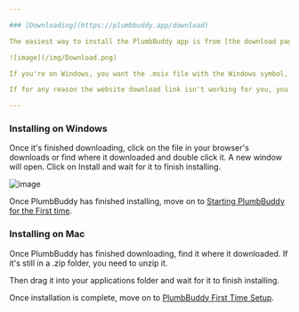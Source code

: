 ```yaml
---

### [Downloading](https://plumbbuddy.app/download)

The easiest way to install the PlumbBuddy app is from [the download page](https://plumbbuddy.app/download). There, the website will make a pretty good guess about which version you need, but you can pick another version if it guesses wrong. The one at the top is the one you'll want most of the time.

![image](/img/Download.png)

If you're on Windows, you want the .msix file with the Windows symbol, and if you're on a Mac, you want the .zip file with the 'mac os' symbol. Click on the one that's right for you and download it.

If for any reason the website download link isn't working for you, you can also download PlumbBuddy from GitHub. You can get the latest version [here](https://github.com/Llama-Logic/PlumbBuddy/releases/latest). Scroll to the bottom of the page, and download the .msix file if you're on Windowsor the .zip file if you're on Mac.

---
```


### Installing on Windows

Once it's finished downloading, click on the file in your browser's downloads or find where it downloaded and double click it. A new window will open. Click on Install and wait for it to finish installing.

![image](/img/InstallationWindow.png)

Once PlumbBuddy has finished installing, move on to [Starting PlumbBuddy for the First time](https://plumbbuddy.app/text-guides/casual-onboarding).

### Installing on Mac

Once PlumbBuddy has finished downloading, find it where it downloaded. If it's still in a .zip folder, you need to unzip it.

Then drag it into your applications folder and wait for it to finish installing.

Once installation is complete, move on to [PlumbBuddy First Time Setup](https://plumbbuddy.app/text-guides/casual-onboarding).